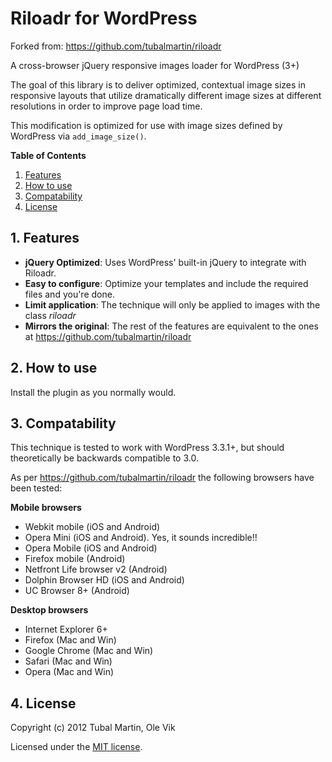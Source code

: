 # Riloadr for WordPress
Forked from: <a href="https://github.com/tubalmartin/riloadr">https://github.com/tubalmartin/riloadr</a>

A cross-browser jQuery responsive images loader for WordPress (3+)

The goal of this library is to deliver optimized, contextual image sizes in responsive layouts that utilize dramatically different image sizes at different resolutions in order to improve page load time.

This modification is optimized for use with image sizes defined by WordPress via `add_image_size()`.

**Table of Contents**  

1.  [Features](#features)
2.  [How to use](#howto)
3.  [Compatability](#compatability)
4.  [License](#license)

<a name="features"></a>

## 1. Features

* **jQuery Optimized**: Uses WordPress' built-in jQuery to integrate with Riloadr.
* **Easy to configure**: Optimize your templates and include the required files and you're done.
* **Limit application**: The technique will only be applied to images with the class *riloadr*
* **Mirrors the original**: The rest of the features are equivalent to the ones at <a href="https://github.com/tubalmartin/riloadr">https://github.com/tubalmartin/riloadr</a>

<a name="howto"></a>

## 2. How to use

Install the plugin as you normally would.

<a name="compatability"></a>

## 3. Compatability

This technique is tested to work with WordPress 3.3.1+, but should theoretically be backwards compatible to 3.0.

As per <a href="https://github.com/tubalmartin/riloadr">https://github.com/tubalmartin/riloadr</a> the following browsers have been tested:

**Mobile browsers**

* Webkit mobile (iOS and Android)
* Opera Mini (iOS and Android). Yes, it sounds incredible!!
* Opera Mobile (iOS and Android)
* Firefox mobile (Android)
* Netfront Life browser v2 (Android)
* Dolphin Browser HD (iOS and Android)
* UC Browser 8+ (Android)

**Desktop browsers**

* Internet Explorer 6+
* Firefox (Mac and Win)
* Google Chrome (Mac and Win)
* Safari (Mac and Win)
* Opera (Mac and Win)

<a name="license"></a>

## 4. License

Copyright (c) 2012 Tubal Martin, Ole Vik

Licensed under the [MIT license](https://github.com/OleVik/riloadr-wordpress/blob/master/LICENSE.txt).